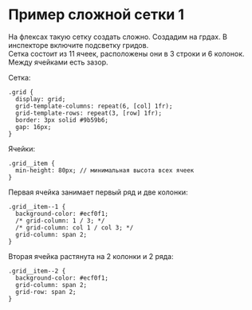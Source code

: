 # Пример сложной сетки 1
На флексах такую сетку создать сложно. Создадим на грдах. В инспекторе включите подсветку гридов.  
Сетка состоит из 11 ячеек, расположены они в 3 строки и 6 колонок.  
Между ячейками есть зазор.  

Сетка:

    .grid {
      display: grid;
      grid-template-columns: repeat(6, [col] 1fr);
      grid-template-rows: repeat(3, [row] 1fr);
      border: 3px solid #9b59b6;
      gap: 16px;
    }

Ячейки:

    .grid__item {
      min-height: 80px; // минимальная высота всех ячеек
    }

Первая ячейка занимает первый ряд и две колонки:

    .grid__item--1 {
      background-color: #ecf0f1;
      /* grid-column: 1 / 3; */
      /* grid-column: col 1 / col 3; */
      grid-column: span 2;
    }

Вторая ячейка растянута на 2 колонки и 2 ряда:

    .grid__item--2 {
      background-color: #ecf0f1;
      grid-column: span 2;
      grid-row: span 2;
    }
